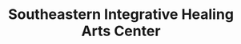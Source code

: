 ---
title: "Southeastern Integrative Healing Arts Center"
url: /price/southeastern-integrative-healing-arts-center/
shop: massage
---